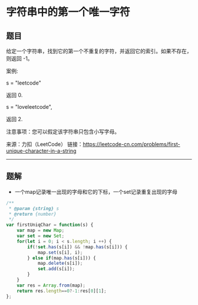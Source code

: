 # 字符串中的第一个唯一字符

## 题目

给定一个字符串，找到它的第一个不重复的字符，并返回它的索引。如果不存在，则返回 -1。

案例:

s = "leetcode"

返回 0.

s = "loveleetcode",

返回 2.

注意事项：您可以假定该字符串只包含小写字母。

来源：力扣（LeetCode）
链接：https://leetcode-cn.com/problems/first-unique-character-in-a-string

---

## 题解

- 一个map记录唯一出现的字母和它的下标，一个set记录重复出现的字母

```javascript
/**
 * @param {string} s
 * @return {number}
 */
var firstUniqChar = function(s) {
    var map = new Map;
    var set = new Set;
    for(let i = 0; i < s.length; i ++) {
        if(!set.has(s[i]) && !map.has(s[i])) {
            map.set(s[i], i);
        } else if(map.has(s[i])) {
            map.delete(s[i]);
            set.add(s[i]);
        }
    }
    var res = Array.from(map);
    return res.length==0?-1:res[0][1];
};
```
